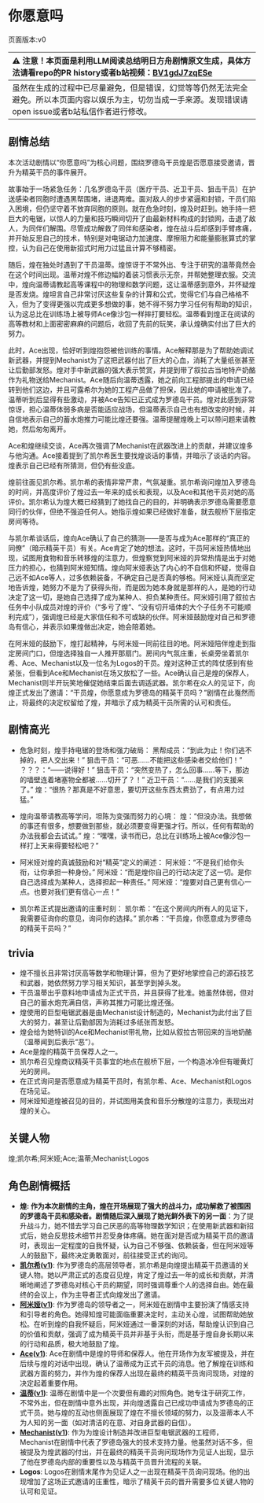 # 你愿意吗
页面版本:v0
 

| :warning: 注意！本页面是利用LLM阅读总结明日方舟剧情原文生成，具体方法请看repo的PR history或者b站视频：[BV1gdJ7zqESe](https://www.bilibili.com/video/BV1gdJ7zqESe/)         |
|:----------------------------|
| 虽然在生成的过程中已尽量避免，但是错误，幻觉等等仍然无法完全避免。所以本页面内容以娱乐为主，切勿当成一手来源。发现错误请open issue或者b站私信作者进行修改。|



## 剧情总结
本次活动剧情以“你愿意吗”为核心问题，围绕罗德岛干员煌是否愿意接受邀请，晋升为精英干员的事件展开。

故事始于一场紧急任务：几名罗德岛干员（医疗干员、近卫干员、狙击干员）在护送感染者同胞时遭遇黑帮围堵，进退两难。面对敌人的步步紧逼和封锁，干员们陷入困境，但仍坚守着不放弃同胞的原则。就在危急时刻，煌及时赶到。她手持一把巨大的电锯，以惊人的力量和技巧瞬间切开了由最新材料构成的封锁网，击退了敌人，为同伴们解围。尽管成功解救了同伴和感染者，煌在战斗后却感到手臂疼痛，并开始反思自己的技术，特别是对电锯动力加速度、摩擦阻力和能量膨胀算式的掌控，认为自己在使用新招式时用力过猛且计算不够精密。

随后，煌在独处时遇到了干员温蒂。煌惊讶于不常外出、专注于研究的温蒂竟然会在这个时间出现。温蒂对煌不修边幅的着装习惯表示无奈，并帮她整理衣服。交流中，煌向温蒂请教起高等课程中的物理和数学问题，这让温蒂感到意外，并怀疑煌是否发烧。煌坦言自己非常讨厌这些复杂的计算和公式，觉得它们与自己格格不入，但为了变得更强以完成更多想做的事，她不得不努力学习任何有帮助的知识，认为这总比在训练场上被导师Ace像沙包一样摔打要轻松。温蒂看到煌正在阅读的高等教材和上面密密麻麻的问题后，收回了先前的玩笑，承认煌确实付出了巨大的努力。

此时，Ace出现，恰好听到煌抱怨被他训练的事情。Ace解释那是为了帮助她调试新武器，并提到Mechanist为了这把武器付出了巨大的心血，消耗了大量纸张甚至让后勤部发怒。煌对手中新武器的强大表示赞赏，并提到带了叙拉古当地特产奶酪作为礼物送给Mechanist。Ace随后向温蒂透露，她之前向工程部提出的申请已经转到他们这边，并且可露希尔为她的工程产品做了担保，因此她的申请被批准了。温蒂听到后显得有些激动，并被Ace告知已正式成为罗德岛干员。煌对此感到非常惊讶，担心温蒂体弱多病是否能适应战场，但温蒂表示自己也有想改变的时候，并自信地表示自己的蓄水炮推力可能比煌还要强。温蒂提醒煌晚上可以带问题来请教她，然后匆匆离开。

Ace和煌继续交谈，Ace再次强调了Mechanist在武器改进上的贡献，并建议煌多与他沟通。Ace接着提到了凯尔希医生要找煌谈话的事情，并暗示了谈话的内容。煌表示自己已经有所猜测，但仍有些没底。

煌前往面见凯尔希。凯尔希的表情非常严肃，气氛凝重。凯尔希询问煌加入罗德岛的时间，并高度评价了煌过去一年来的成长和表现，以及Ace和其他干员对她的高评价。凯尔希认为煌大概已经猜到了她找自己的目的，并明确表示罗德岛需要愿意同行的伙伴，但绝不强迫任何人。她指示煌如果已经做好准备，就去舰桥下层指定房间等待。

与凯尔希谈话后，煌向Ace确认了自己的猜测——是否与成为Ace那样的“真正的同僚”（暗示精英干员）有关。Ace肯定了她的想法。这时，干员阿米娅热情地出现，试图用食物和音乐转移煌的注意力，但煌察觉到阿米娅的异常热情是出于对她压力的担心，也猜到阿米娅知情。煌向阿米娅表达了内心的不自信和怀疑，觉得自己远不如Ace等人，过多依赖装备，不确定自己是否真的够格。阿米娅认真而坚定地告诉煌，她努力不是为了获得头衔，而是因为她本身就是那样的人，是她的行动决定了这一切，是她自己选择了成为某种人、担负某种责任。阿米娅引用了叙拉古任务中小队成员对煌的评价（“多亏了煌”、“没有切开墙体的大个子任务不可能顺利完成”），强调煌已经是大家信任和不可或缺的伙伴。阿米娅鼓励煌对自己和罗德岛有信心，并表示如果煌做出决定，她会陪着她。

在阿米娅的鼓励下，煌打起精神，与阿米娅一同前往目的地。阿米娅陪伴煌走到指定房间门口，但煌选择独自一人推开那扇门。房间内气氛庄重，长桌旁坐着凯尔希、Ace、Mechanist以及一位名为Logos的干员。煌对这种正式的阵仗感到有些紧张，但看到Ace和Mechanist在场又放松了一些。Ace确认自己是煌的保荐人，Mechanist则半开玩笑地催促她结束后面去调适武器。凯尔希在众人的见证下，向煌正式发出了邀请：“干员煌，你愿意成为罗德岛的精英干员吗？”剧情在此戛然而止，将最终的决定权留给了煌，并暗示了成为精英干员所需的认可和责任。
## 剧情高光
*   危急时刻，煌手持电锯的登场和强力破局：
    黑帮成员：“到此为止！你们逃不掉的，把人交出来！”
    狙击干员：“可恶......不能把这些感染者交给他们！”
    ？？？：“——说得好！”
    狙击干员：“突然变热了，怎么回事......等下，那边的墙壁连着堵塞物全都被......切开了？！”
    近卫干员：“......是我们的支援来了。”
    煌：“很热？那真是不好意思，要切开这些东西太费劲了，有点用力过猛。”

*   煌向温蒂请教高等学问，坦陈为变强而努力的心境：
    煌：“但没办法。我想做的事还有很多，想要做到那些，就必须要变得更强才行。所以，任何有帮助的办法我都会去试试。”
    煌：“嘿嘿，读书而已，总比在训练场上被Ace像沙包一样打上天来得要轻松吧？”

*   阿米娅对煌的真诚鼓励和对“精英”定义的阐述：
    阿米娅：“不是我们给你头衔，让你承担一种身份。”
    阿米娅：“而是煌你自己的行动决定了这一切。是你自己选择成为某种人，选择担起一种责任。”
    阿米娅：“煌要对自己更有信心一点。也要对我们更有信心一点！”

*   凯尔希正式提出邀请的庄重时刻：
    凯尔希：“在这个房间内所有人的见证下，我需要征询你的意见，询问你的选择。”
    凯尔希：“干员煌，你愿意成为罗德岛的精英干员吗？”
## trivia
*   煌不擅长且非常讨厌高等数学和物理计算，但为了更好地掌控自己的源石技艺和武器，她依然努力学习相关知识，甚至学到掉头发。
*   干员温蒂出乎意料地申请成为正式干员，并且获得了批准。她虽然体弱，但对自己的蓄水炮充满自信，声称其推力可能比煌还强。
*   煌使用的巨型电锯武器是由Mechanist设计制造的，Mechanist为此付出了巨大的努力，甚至让后勤部因为消耗过多纸张而发怒。
*   煌会给为她特训的Ace和Mechanist带礼物，比如从叙拉古带回来的当地奶酪（温蒂闻到后表示“恶”）。
*   Ace是煌的精英干员保荐人之一。
*   凯尔希召见煌商议精英干员事宜的地点在舰桥下层，一个构造冰冷但有暖黄灯光的房间。
*   在正式询问是否愿意成为精英干员时，有凯尔希、Ace、Mechanist和Logos在场见证。
*   阿米娅知道煌被召见的目的，并试图用美食和音乐分散煌的注意力，表现出对煌的关心。
## 关键人物
煌;凯尔希;阿米娅;Ace;温蒂;Mechanist;Logos
## 角色剧情概括
-   **煌: 作为本次剧情的主角，煌在开场展现了强大的战斗力，成功解救了被围困的罗德岛干员和感染者。剧情随后深入展现了她光鲜外表下的另一面**：为了提升战斗力，她不惜去学习自己厌恶的高等物理数学知识；在使用新武器和新招式后，她会反思技术细节并忍受身体疼痛。她在面对是否成为精英干员的邀请时，表现出一定程度的自我怀疑，认为自己不够强、依赖装备，但在阿米娅等人的鼓励下，最终决定勇敢面对，前往接受正式的询问。
-   **[凯尔希](../char_v3/char_003_kalts.md)([v1](../chars/char_003_kalts.md))**: 作为罗德岛的高层领导者，凯尔希是向煌提出精英干员邀请的关键人物。她以严肃正式的态度召见煌，肯定了煌过去一年的成长和贡献，并清晰地阐述了罗德岛对核心干员的期望，同时强调尊重个人的选择自由。她在最终的会议上，作为主导者正式向煌发出了邀请。
-   **[阿米娅](../char_v3/char_002_amiya.md)([v1](../chars/char_002_amiya.md))**: 作为罗德岛的领导者之一，阿米娅在剧情中主要扮演了情感支持和引导者的角色。她得知煌可能面临重要决定时，主动关心煌，试图帮助她放松。在听到煌的自我怀疑后，阿米娅通过一番深刻的对话，帮助煌认识到自己的价值和贡献，强调了成为精英干员并非基于头衔，而是基于煌自身长期以来的行动和品质，极大地鼓励了煌。
-   **[Ace](../char_v3/extended_char_Ace.md)([v1](../chars/extended_char_Ace.md))**: Ace在剧情中是煌的导师和保荐人。他在开场作为友军被提及，并在后续与煌的对话中出现，确认了温蒂成为正式干员的消息。他了解煌在训练和武器方面的努力，并作为煌的保荐人出现在最终的精英干员询问现场，对煌的决定起着重要作用。
-   **[温蒂](../char_v3/char_400_weedy.md)([v1](../chars/char_400_weedy.md))**: 温蒂在剧情中是一个次要但有趣的对照角色。她专注于研究工作，不常外出，但在剧情中意外出现，并向煌透露自己已成功申请成为罗德岛的正式干员。她与煌的互动也侧面展现了煌在不擅长领域的努力，以及温蒂本人不为人知的另一面（如对清洁的在意、对自身武器的自信）。
-   **[Mechanist](../char_v3/char_610_acfend.md)([v1](../chars/char_610_acfend.md))**: 作为为煌设计制造并改进巨型电锯武器的工程师，Mechanist在剧情中代表了罗德岛强大的技术支持力量。他虽然对话不多，但被提及为煌武器的付出，并在最终的精英干员询问现场作为见证人出现，显示了他在罗德岛内部的重要性以及与精英干员晋升流程的关联。
-   **Logos**: Logos在剧情末尾作为见证人之一出现在精英干员询问现场。他的出现增加了这场正式邀请的庄重性，暗示了精英干员的晋升需要多位关键人物的认可和见证。